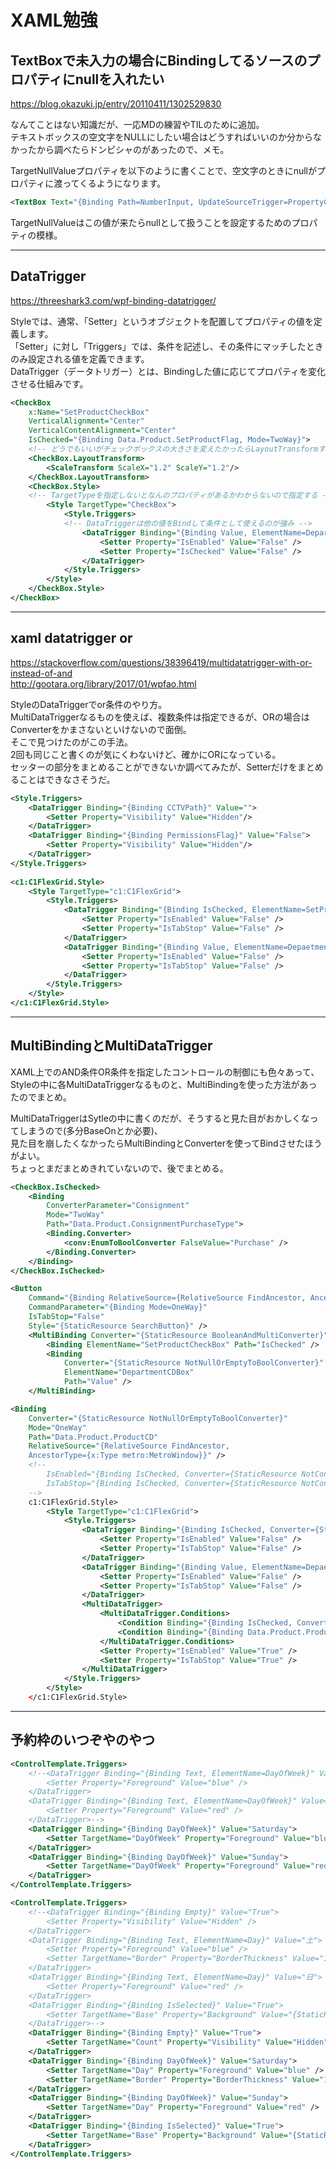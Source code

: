 # XAML勉強

## TextBoxで未入力の場合にBindingしてるソースのプロパティにnullを入れたい

<https://blog.okazuki.jp/entry/20110411/1302529830>  

なんてことはない知識だが、一応MDの練習やTILのために追加。  
テキストボックスの空文字をNULLにしたい場合はどうすればいいのか分からなかったから調べたらドンピシャのがあったので、メモ。  

TargetNullValueプロパティを以下のように書くことで、空文字のときにnullがプロパティに渡ってくるようになります。

``` XML
<TextBox Text="{Binding Path=NumberInput, UpdateSourceTrigger=PropertyChanged, TargetNullValue=''}" />
```

TargetNullValueはこの値が来たらnullとして扱うことを設定するためのプロパティの模様。  

---

## DataTrigger

<https://threeshark3.com/wpf-binding-datatrigger/>  

Styleでは、通常、「Setter」というオブジェクトを配置してプロパティの値を定義します。  
「Setter」に対し「Triggers」では、条件を記述し、その条件にマッチしたときのみ設定される値を定義できます。  
DataTrigger（データトリガー）とは、Bindingした値に応じてプロパティを変化させる仕組みです。  

``` XML
<CheckBox
    x:Name="SetProductCheckBox"
    VerticalAlignment="Center"
    VerticalContentAlignment="Center"
    IsChecked="{Binding Data.Product.SetProductFlag, Mode=TwoWay}">
    <!-- どうでもいいがチェックボックスの大きさを変えたかったらLayoutTransformするしかないみたい -->
    <CheckBox.LayoutTransform>
        <ScaleTransform ScaleX="1.2" ScaleY="1.2"/>
    </CheckBox.LayoutTransform>
    <CheckBox.Style>
    <!-- TargetTypeを指定しないとなんのプロパティがあるかわからないので指定する -->
        <Style TargetType="CheckBox">
            <Style.Triggers>
            <!-- DataTriggerは他の値をBindして条件として使えるのが強み -->
                <DataTrigger Binding="{Binding Value, ElementName=DepartmentCDBox}" Value="0">
                    <Setter Property="IsEnabled" Value="False" />
                    <Setter Property="IsChecked" Value="False" />
                </DataTrigger>
            </Style.Triggers>
        </Style>
    </CheckBox.Style>
</CheckBox>
```

---

## xaml datatrigger or

<https://stackoverflow.com/questions/38396419/multidatatrigger-with-or-instead-of-and>  
<http://gootara.org/library/2017/01/wpfao.html>  

StyleのDataTriggerでor条件のやり方。  
MultiDataTriggerなるものを使えば、複数条件は指定できるが、ORの場合はConverterをかまさないといけないので面倒。  
そこで見つけたのがこの手法。  
2回も同じこと書くのが気にくわないけど、確かにORになっている。  
セッターの部分をまとめることができないか調べてみたが、Setterだけをまとめることはできなさそうだ。  

``` XML
<Style.Triggers>
    <DataTrigger Binding="{Binding CCTVPath}" Value="">
        <Setter Property="Visibility" Value="Hidden"/>
    </DataTrigger>
    <DataTrigger Binding="{Binding PermissionsFlag}" Value="False">
        <Setter Property="Visibility" Value="Hidden"/>
    </DataTrigger>
</Style.Triggers>
    
<c1:C1FlexGrid.Style>
    <Style TargetType="c1:C1FlexGrid">
        <Style.Triggers>
            <DataTrigger Binding="{Binding IsChecked, ElementName=SetProductCheckBox}">
                <Setter Property="IsEnabled" Value="False" />
                <Setter Property="IsTabStop" Value="False" />
            </DataTrigger>
            <DataTrigger Binding="{Binding Value, ElementName=DepaetmentCDBox}" Value="{x:Null}">
                <Setter Property="IsEnabled" Value="False" />
                <Setter Property="IsTabStop" Value="False" />
            </DataTrigger>
        </Style.Triggers>
    </Style>
</c1:C1FlexGrid.Style>
```

---

## MultiBindingとMultiDataTrigger

XAML上でのAND条件OR条件を指定したコントロールの制御にも色々あって、  
Styleの中に各MultiDataTriggerなるものと、MultiBindingを使った方法があったのでまとめ。  

MultiDataTriggerはSytleの中に書くのだが、そうすると見た目がおかしくなってしまうので(多分BaseOnとか必要)、  
見た目を崩したくなかったらMultiBindingとConverterを使ってBindさせたほうがよい。  
ちょっとまだまとめきれていないので、後でまとめる。  

``` XML
<CheckBox.IsChecked>
    <Binding
        ConverterParameter="Consignment"
        Mode="TwoWay"
        Path="Data.Product.ConsignmentPurchaseType">
        <Binding.Converter>
            <conv:EnumToBoolConverter FalseValue="Purchase" />
        </Binding.Converter>
    </Binding>
</CheckBox.IsChecked>

<Button
    Command="{Binding RelativeSource={RelativeSource FindAncestor, AncestorType={x:Type metro:MetroWindow}}, Path=DataContext.ShowPlayerCustomerCommand, Mode=OneWay}"
    CommandParameter="{Binding Mode=OneWay}"
    IsTabStop="False"
    Style="{StaticResource SearchButton}" />
    <MultiBinding Converter="{StaticResource BooleanAndMultiConverter}">
        <Binding ElementName="SetProductCheckBox" Path="IsChecked" />
        <Binding
            Converter="{StaticResource NotNullOrEmptyToBoolConverter}"
            ElementName="DepartmentCDBox"
            Path="Value" />
    </MultiBinding>

<Binding
    Converter="{StaticResource NotNullOrEmptyToBoolConverter}"
    Mode="OneWay"
    Path="Data.Product.ProductCD"
    RelativeSource="{RelativeSource FindAncestor,
    AncestorType={x:Type metro:MetroWindow}}" />
    <!--
        IsEnabled="{Binding IsChecked, Converter={StaticResource NotConverter}, ElementName=SetProductCheckBox}"
        IsTabStop="{Binding IsChecked, Converter={StaticResource NotConverter}, ElementName=SetProductCheckBox}"
    -->
    c1:C1FlexGrid.Style>
        <Style TargetType="c1:C1FlexGrid">
            <Style.Triggers>
                <DataTrigger Binding="{Binding IsChecked, Converter={StaticResource NotConverter}, ElementName=SetProductCheckBox}">
                    <Setter Property="IsEnabled" Value="False" />
                    <Setter Property="IsTabStop" Value="False" />
                </DataTrigger>
                <DataTrigger Binding="{Binding Value, ElementName=DepaetmentCDBox}" Value="{x:Null}">
                    <Setter Property="IsEnabled" Value="False" />
                    <Setter Property="IsTabStop" Value="False" />
                </DataTrigger>
                <MultiDataTrigger>
                    <MultiDataTrigger.Conditions>
                        <Condition Binding="{Binding IsChecked, Converter={StaticResource NotConverter}, ElementName=SetProductCheckBox}" Value="True" />
                        <Condition Binding="{Binding Data.Product.ProductCD, Mode=OneWay, Converter={StaticResource NotNullOrEmptyToBoolConverter}}" Value="True" />
                    </MultiDataTrigger.Conditions>
                    <Setter Property="IsEnabled" Value="True" />
                    <Setter Property="IsTabStop" Value="True" />
                </MultiDataTrigger>
            </Style.Triggers>
        </Style>
    </c1:C1FlexGrid.Style>
```

---

## 予約枠のいつぞやのやつ

``` XML
<ControlTemplate.Triggers>
    <!--<DataTrigger Binding="{Binding Text, ElementName=DayOfWeek}" Value="土">
        <Setter Property="Foreground" Value="blue" />
    </DataTrigger>
    <DataTrigger Binding="{Binding Text, ElementName=DayOfWeek}" Value="日">
        <Setter Property="Foreground" Value="red" />
    </DataTrigger>-->
    <DataTrigger Binding="{Binding DayOfWeek}" Value="Saturday">
        <Setter TargetName="DayOfWeek" Property="Foreground" Value="blue" />
    </DataTrigger>
    <DataTrigger Binding="{Binding DayOfWeek}" Value="Sunday">
        <Setter TargetName="DayOfWeek" Property="Foreground" Value="red" />
    </DataTrigger>
</ControlTemplate.Triggers>

<ControlTemplate.Triggers>
    <!--<DataTrigger Binding="{Binding Empty}" Value="True">
        <Setter Property="Visibility" Value="Hidden" />
    </DataTrigger>
    <DataTrigger Binding="{Binding Text, ElementName=Day}" Value="土">
        <Setter Property="Foreground" Value="blue" />
        <Setter TargetName="Border" Property="BorderThickness" Value="1,0,1,1" />
    </DataTrigger>
    <DataTrigger Binding="{Binding Text, ElementName=Day}" Value="日">
        <Setter Property="Foreground" Value="red" />
    </DataTrigger>
    <DataTrigger Binding="{Binding IsSelected}" Value="True">
        <Setter TargetName="Base" Property="Background" Value="{StaticResource MahApps.Brushes.Accent4}" />
    </DataTrigger>-->
    <DataTrigger Binding="{Binding Empty}" Value="True">
        <Setter TargetName="Count" Property="Visibility" Value="Hidden" />
    </DataTrigger>
    <DataTrigger Binding="{Binding DayOfWeek}" Value="Saturday">
        <Setter TargetName="Day" Property="Foreground" Value="blue" />
        <Setter TargetName="Border" Property="BorderThickness" Value="1,0,1,1" />
    </DataTrigger>
    <DataTrigger Binding="{Binding DayOfWeek}" Value="Sunday">
        <Setter TargetName="Day" Property="Foreground" Value="red" />
    </DataTrigger>
    <DataTrigger Binding="{Binding IsSelected}" Value="True">
        <Setter TargetName="Base" Property="Background" Value="{StaticResource MahApps.Brushes.Accent4}" />
    </DataTrigger>
</ControlTemplate.Triggers>
```
